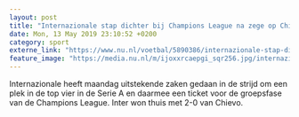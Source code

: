 ```yaml
---
layout: post
title: "Internazionale stap dichter bij Champions League na zege op Chievo"
date: Mon, 13 May 2019 23:10:52 +0200
category: sport
externe_link: "https://www.nu.nl/voetbal/5890386/internazionale-stap-dichter-bij-champions-league-na-zege-op-chievo.html"
feature_image: "https://media.nu.nl/m/ijoxxrcaepgi_sqr256.jpg/internazionale-stap-dichter-bij-champions-league-na-zege-op-chievo.jpg"
---
```


Internazionale heeft maandag uitstekende zaken gedaan in de strijd om een plek in de top vier in de Serie A en daarmee een ticket voor de groepsfase van de Champions League. Inter won thuis met 2-0 van Chievo.
